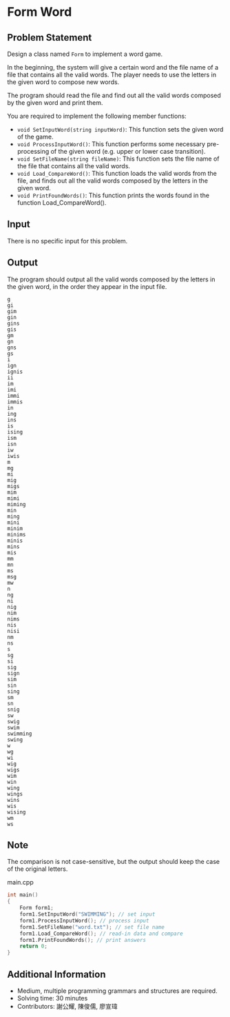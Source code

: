 # Form Word

## Problem Statement

Design a class named `Form` to implement a word game. 

In the beginning, the system will give a certain word and the file name of a file that contains all the valid words. The player needs to use the letters in the given word to compose new words. 

The program should read the file and find out all the valid words composed by the given word and print them.

You are required to implement the following member functions:
* `void SetInputWord(string inputWord)`: This function sets the given word of the game.
* `void ProcessInputWord()`: This function performs some necessary pre-processing of the given word (e.g. upper or lower case transition).
* `void SetFileName(string fileName)`: This function sets the file name of the file that contains all the valid words.
* `void Load_CompareWord()`: This function loads the valid words from the file, and finds out all the valid words composed by the letters in the given word.
* `void PrintFoundWords()`: This function prints the words found in the function Load_CompareWord().

## Input
There is no specific input for this problem.

## Output
The program should output all the valid words composed by the letters in the given word, in the order they appear in the input file.
```
g
gi
gim
gin
gins
gis
gm
gn
gns
gs
i
ign
ignis
ii
im
imi
immi
immis
in
ing
ins
is
ising
ism
isn
iw
iwis
m
mg
mi
mig
migs
mim
mimi
miming
min
ming
mini
minim
minims
minis
mins
mis
mm
mn
ms
msg
mw
n
ng
ni
nig
nim
nims
nis
nisi
nm
ns
s
sg
si
sig
sign
sim
sin
sing
sm
sn
snig
sw
swig
swim
swimming
swing
w
wg
wi
wig
wigs
wim
win
wing
wings
wins
wis
wising
wm
ws
```

## Note
The comparison is not case-sensitive, but the output should keep the case of the original letters.

main.cpp
```cpp
int main()
{
	Form form1;
	form1.SetInputWord("SWIMMING"); // set input
	form1.ProcessInputWord(); // process input
	form1.SetFileName("word.txt"); // set file name
	form1.Load_CompareWord(); // read-in data and compare
	form1.PrintFoundWords(); // print answers
	return 0;
}
```

## Additional Information
* Medium, multiple programming grammars and structures are required.
* Solving time: 30 minutes
* Contributors: 謝公耀, 陳俊儒, 廖宣瑋

